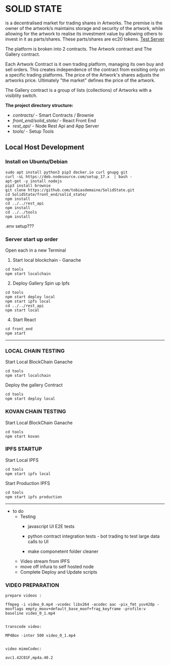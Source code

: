 SOLID STATE
===========

is a decentralised market for trading shares in Artworks. The premise is the owner of the artwork/s maintains storage and security of the artwork, while allowing for the artwork to realise its investment value by allowing others to invest in it as parts/shares.  These parts/shares are ec20 tokens. [Test Server](http://solidstate.tobiasdemaine.com)

The platform is broken into 2 contracts. The Artwork contract and The Gallery contract.

Each Artwork Contract is it own trading platform, managing its own buy and sell orders.  This creates independence of the contract from exisiting only on a specific trading platforms.  The price of the Artwork's shares adjusts the artworks price. Ultimately "the market" defines the price of the artwork.

The Gallery contract is a group of lists (collections) of Artworks with a visiblity switch.

**The project directory structure:**

- *contracts/* - Smart Contracts / Brownie
- *front_end/solid_state/* - React Front End
- *rest_api/* - Node Rest Api and App Server
- *tools/* - Setup Tools



## Local Host Development 
### Install on Ubuntu/Debian
```
sudo apt install python3 pip3 docker.io curl gnupg git
curl -sL https://deb.nodesource.com/setup_17.x  | bash -
apt-get -y install nodejs
pip3 install brownie
git clone https://github.com/tobiasdemaine/SolidState.git
cd SolidState/front_end/solid_state/
npm install
cd ../../rest_api
npm install
cd ../../tools
npm install
```

.env setup???

### Server start up order 
Open each in a new Terminal
1. Start local blockchain - Ganache 
```
cd tools
npm start localchain
```
2. Deploy Gallery Spin up Ipfs 
```
cd tools 
npm start deploy local
npm start ipfs local
cd ../../rest_api
npm start local
```
4. Start React 
```
cd front_end
npm start
```

--------

### LOCAL CHAIN TESTING
Start Local BlockChain Ganache
```text
cd tools
npm start localchain
```

Deploy the gallery Contract
```text
cd tools
npm start deploy local
```

### KOVAN CHAIN TESTING
Start Local BlockChain Ganache
```text
cd tools
npm start kovan
```

### IPFS STARTUP
Start Local IPFS
```text
cd tools
npm start ipfs local
```

Start Production IPFS
```text
cd tools
npm start ipfs production
```

----------------------

* to do
    * Testing
        * javascript UI E2E tests
        * python contract integration tests - bot trading to test large data calls to UI
       
        * make componetent folder cleaner
    * Video stream from IPFS
    * move off infura to self hosted node
    * Complete Deploy and Update scripts


### VIDEO PREPARATION
```text
prepare videos :

ffmpeg -i video_0.mp4 -vcodec libx264 -acodec aac -pix_fmt yuv420p -movflags empty_moov+default_base_moof+frag_keyframe -profile:v baseline video_0_1.mp4


transcode video:

MP4Box -inter 500 video_0_1.mp4


video mimeCodec:

avc1.42C01F,mp4a.40.2
```






